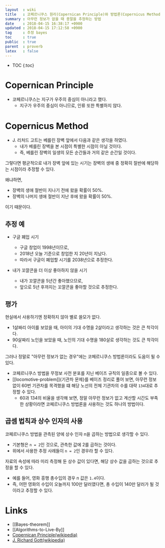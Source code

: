 ```yaml
---
layout  : wiki
title   : 코페르니쿠스 원리(Copernican Principle)와 방법론(Copernicus Method)
summary : 아무런 정보가 없을 때 종말을 추정하는 방법
date    : 2018-04-15 16:38:17 +0900
updated : 2018-04-15 17:12:58 +0900
tag     : 추정 bayes
toc     : true
public  : true
parent  : proverb
latex   : false
---
```

* TOC
{:toc}

# Copernican Principle

* 코페르니쿠스는 지구가 우주의 중심이 아니라고 했다.
    * 지구가 우주의 중심이 아니므로, 인류 또한 특별하지 않다.

# Copernicus Method

* J. 리처드 고트는 베를린 장벽 앞에서 다음과 같은 생각을 하였다.
    * 내가 베를린 장벽을 본 시점이 특별한 시점이 아닐 것이다.
    * 즉, 베를린 장벽의 일생의 모든 순간들과 거의 같은 순간일 것이다.

그렇다면 평균적으로 내가 장벽 앞에 있는 시기는
장벽의 생애 중 정확히 절반에 해당하는 시점이라 추정할 수 있다.

왜냐하면,

* 장벽의 생애 절반이 지나기 전에 왔을 확률이 50%.
* 장벽의 나머지 생애 절반이 지난 후에 왔을 확률이 50%.

이기 때문이다.

## 추정 예

* 구글 폐업 시기
    * 구글 창업이 1998년이므로,
    * 2018년 오늘 기준으로 창업한 지 20년이 지났다.
    * 따라서 구글이 폐업할 시기를 2038년으로 추정한다.

* 내가 꼬깔콘을 더 이상 좋아하지 않을 시기
    * 내가 꼬깔콘을 5년간 좋아했으므로,
    * 앞으로 5년 후까지는 꼬깔콘을 좋아할 것으로 추정한다.


## 평가

현실에서 사용하기엔 정확하지 않아 별로 쓸모가 없다.

* 1살짜리 아이를 보았을 때, 아이의 기대 수명을 2살이라고 생각하는 것은 큰 착각이다.
* 90살짜리 노인을 보았을 때, 노인의 기대 수명을 180살로 생각하는 것도 큰 착각이다.

그러나 정말로 "아무런 정보가 없는 경우"에는 코페르니쿠스 방법론이라도 도움이 될 수 있다.

* 코페르니쿠스 방법을 무정보 사전 분포를 지닌 베이즈 규칙의 일종으로 볼 수 있다.
* [[locomotive-problem]]{기관차 문제}를 베이즈 정리로 풀어 보면, 아무런 정보 없이 60번 기관차를 목격했을 떄 해당 노선의 전체 기관차의 수를 대략 `134`대로 추정할 수 있다.
    * 60과 134의 비율을 생각해 보면, 정말 아무런 정보가 없고 계산할 시간도 부족한 상황이라면 코페르니쿠스 방법론을 사용하는 것도 하나의 방법이다.


## 곱셈 법칙과 상수 인자의 사용

코페르니쿠스 방법을 관측된 양에 상수 인자 n을 곱하는 방법으로 생각할 수 있다.

* 기본형은 `n = 2`인 것으로, 관측한 값에 2를 곱하는 것이다.
* 위에서 사용한 추정 사례들이 `n = 2`인 경우라 할 수 있다.

자료의 속성에 따라 미리 측정해 둔 상수 값이 있다면, 해당 상수 값을 곱하는 것으로 추정을 할 수 있다.

* 예를 들어, 영화 흥행 총수입의 경우 n 값은 `1.4`이다.
* 즉, 어떤 영화의 수입이 오늘까지 100만 달러였다면, 총 수입이 140만 달러가 될 것이라고 추정할 수 있다.



# Links

* [[Bayes-theorem]]
* [[Algorithms-to-Live-By]]
* [Copernican Principle(wikipedia)](https://en.wikipedia.org/wiki/Copernican_principle )
* [J. Richard Gott(wikipedia)](https://en.wikipedia.org/wiki/J._Richard_Gott )
